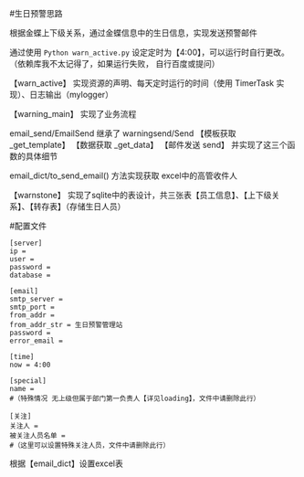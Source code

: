 #生日预警思路

根据金蝶上下级关系，通过金蝶信息中的生日信息，实现发送预警邮件

通过使用 ```Python warn_active.py``` 设定定时为【4:00】，可以运行时自行更改。（依赖库我不太记得了，如果运行失败，
自行百度或提问）

【warn_active】 实现资源的声明、每天定时运行的时间（使用 TimerTask 实现）、日志输出（mylogger）

【warning_main】 实现了业务流程

email_send/EmailSend 继承了 warningsend/Send 【模板获取 _get_template】
【数据获取 _get_data】 【邮件发送 send】 并实现了这三个函数的具体细节

email_dict/to_send_email() 方法实现获取 excel中的高管收件人

【warnstone】 实现了sqlite中的表设计，共三张表【员工信息】、【上下级关系】、【转存表】（存储生日人员） 

#配置文件
```
[server]
ip = 
user = 
password = 
database = 

[email]
smtp_server = 
smtp_port = 
from_addr = 
from_addr_str = 生日预警管理站
password = 
error_email = 

[time]
now = 4:00

[special]
name = 
#（特殊情况 无上级但属于部门第一负责人【详见loading】，文件中请删除此行）

[关注]
关注人 = 
被关注人员名单 = 
#（这里可以设置特殊关注人员，文件中请删除此行）
```
根据【email_dict】设置excel表 


